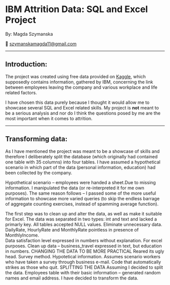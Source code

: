 
# IBM Attrition Data: SQL and Excel Project

By: Magda Szymanska

:e-mail: szymanskamagda11@gmail.com

___

## Introduction:

The project was created using free data provided on [Kaggle](https://www.kaggle.com/datasets/pavansubhasht/ibm-hr-analytics-attrition-dataset/discussion), which supposedly contains information, gathered by IBM, concerning the link between employees leaving the company and various workplace and life related factors.

I have chosen this data purely because I thought it would allow me to showcase several SQL and Excel related skills. My project is **not** meant to be a serious analysis and nor do I think the questions posed by me are the most important when it comes to attrition. 

___

## Transforming data:

As I have mentioned the project was meant to be a showcase of skills and therefore I deliberately split the database (which originally had contained one table with 35 columns) into four tables. 
I have assumed a hypothetical scenario in which part of the data (personal information, education) had been collected by the company. 

Hypothetical scenario – employees were handed a sheet.Due to missing information. I manipulated the data (or re-interpreted it for me own purposes). The same reason follows – I passed some of the more useful information to showcase more varied queries (to skip the endless barrage of aggregate counting exercises, instead of spamming average function). 

The first step was to clean up and alter the data, as well as make it suitable for Excel. 
The data was separated in two types: int and text and lacked a primarly key. All tables accepted NULL values.
Eliminate unnecessary data. DailyRate, HourlyRate and MonthlyRate pointless in presence of MonthlyIncome.  
Data satisfaction level expressed in numbers without explanation.  For excel purposes. 
Clean up data – business_travel expressed in text, but education in numbers. 
CHANGING THE DATA TO BE MORE PRACTICAL
Reared its ugly head. Survey method. 
Hypotetical information.
Assumes scenario workers who have taken a survey through business e-mail. Code that automatically strikes as those who quit. 
SPLITTING THE DATA
Assuming I decided to split the data. Employees table with their basic information – generated random names and email address. 
I have decided to transform the data. 
